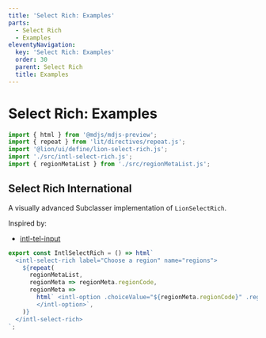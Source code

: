 ```yaml
---
title: 'Select Rich: Examples'
parts:
  - Select Rich
  - Examples
eleventyNavigation:
  key: 'Select Rich: Examples'
  order: 30
  parent: Select Rich
  title: Examples
---
```


# Select Rich: Examples

```js script
import { html } from '@mdjs/mdjs-preview';
import { repeat } from 'lit/directives/repeat.js';
import '@lion/ui/define/lion-select-rich.js';
import './src/intl-select-rich.js';
import { regionMetaList } from './src/regionMetaList.js';
```

## Select Rich International

A visually advanced Subclasser implementation of `LionSelectRich`.

Inspired by:

- [intl-tel-input](https://intl-tel-input.com/)

```js story
export const IntlSelectRich = () => html`
  <intl-select-rich label="Choose a region" name="regions">
    ${repeat(
      regionMetaList,
      regionMeta => regionMeta.regionCode,
      regionMeta =>
        html` <intl-option .choiceValue="${regionMeta.regionCode}" .regionMeta="${regionMeta}">
        </intl-option>`,
    )}
  </intl-select-rich>
`;
```
